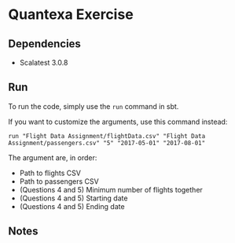 # Quantexa Exercise

## Dependencies

- Scalatest 3.0.8

## Run

To run the code, simply use the `run` command in sbt.

If you want to customize the arguments, use this command instead:

```
run "Flight Data Assignment/flightData.csv" "Flight Data Assignment/passengers.csv" "5" "2017-05-01" "2017-08-01"
```

The argument are, in order:

- Path to flights CSV
- Path to passengers CSV
- (Questions 4 and 5) Minimum number of flights together
- (Questions 4 and 5) Starting date
- (Questions 4 and 5) Ending date

## Notes
